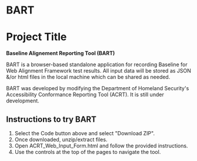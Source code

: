 
# BART 
# Project Title
**Baseline Alignement Reporting Tool (BART)** 

BART is a browser-based standalone application for recording Baseline for Web Alignment Framework test results. All input data will be stored as JSON &/or html files in the local machine which can be shared as needed.  

BART was developed by modifying the Department of Homeland Security's Accessibility Conformance Reporting Tool (ACRT). It is still under development.

## Instructions to try BART

1. Select the Code button above and select "Download ZIP".
3. Once downloaded, unzip/extract files.
4. Open ACRT_Web_Input_Form.html and follow the provided instructions.
3.	Use the controls at the top of the pages to navigate the tool.
